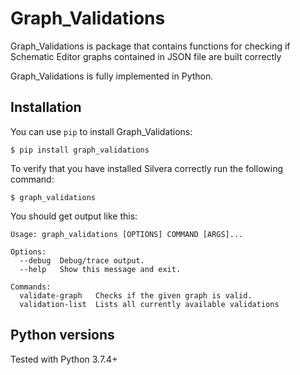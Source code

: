 # Graph_Validations

Graph_Validations is package that contains 
functions for checking if Schematic Editor graphs contained in JSON file are built correctly

Graph_Validations is fully implemented in Python.

## Installation

You can use `pip` to install Graph_Validations:

```
$ pip install graph_validations
```

To verify that you have installed Silvera correctly run the following command:

```
$ graph_validations
```

You should get output like this:

```
Usage: graph_validations [OPTIONS] COMMAND [ARGS]...        
                                                            
Options:                                                    
  --debug  Debug/trace output.                              
  --help   Show this message and exit.                      
                                                            
Commands:                                                   
  validate-graph   Checks if the given graph is valid.      
  validation-list  Lists all currently available validations
```

## Python versions

Tested with Python 3.7.4+